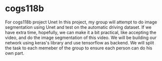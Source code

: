 # cogs118b
For cogs118b project Unet
In this project, my group will attempt to do image segmentation using Unet and test on the automatic driving dataset. If we have extra time, hopefully, we can make it a bit practical, like accepting the video, and do the image segmentation of this video.  We will be building our network using keras's library and use tensorflow as backend. We will split the task to each memeber of the group to ensure each person can do his own part.
